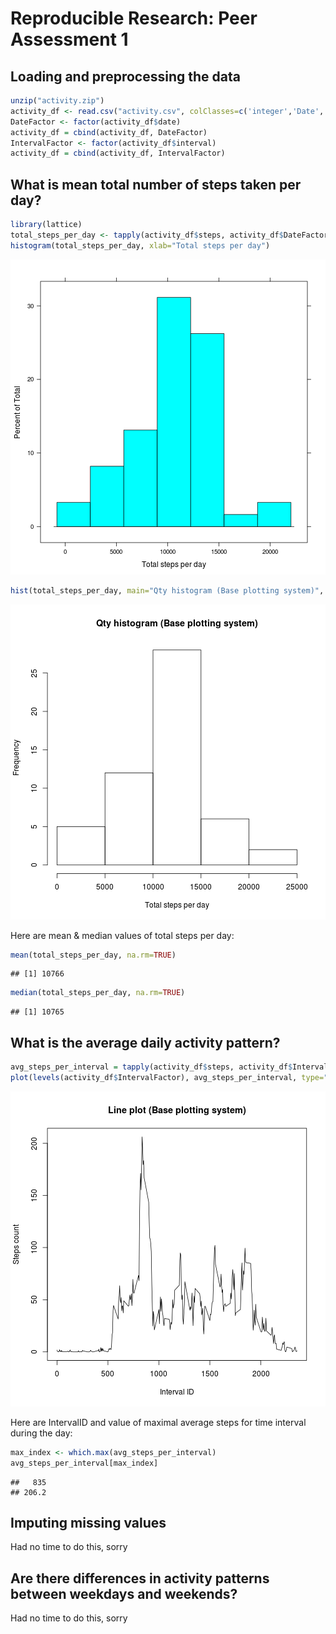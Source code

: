 # Reproducible Research: Peer Assessment 1


## Loading and preprocessing the data

```r
unzip("activity.zip")
activity_df <- read.csv("activity.csv", colClasses=c('integer','Date','integer'), stringsAsFactors=FALSE)
DateFactor <- factor(activity_df$date)
activity_df = cbind(activity_df, DateFactor)
IntervalFactor <- factor(activity_df$interval)
activity_df = cbind(activity_df, IntervalFactor)
```

## What is mean total number of steps taken per day?

```r
library(lattice)
total_steps_per_day <- tapply(activity_df$steps, activity_df$DateFactor, sum)
histogram(total_steps_per_day, xlab="Total steps per day")
```

![plot of chunk totalstepshistogram](figure/totalstepshistogram1.png) 

```r
hist(total_steps_per_day, main="Qty histogram (Base plotting system)", xlab="Total steps per day")
```

![plot of chunk totalstepshistogram](figure/totalstepshistogram2.png) 

Here are mean & median values of total steps per day:

```r
mean(total_steps_per_day, na.rm=TRUE)
```

```
## [1] 10766
```

```r
median(total_steps_per_day, na.rm=TRUE)
```

```
## [1] 10765
```

## What is the average daily activity pattern?

```r
avg_steps_per_interval = tapply(activity_df$steps, activity_df$IntervalFactor, mean, na.rm=TRUE)
plot(levels(activity_df$IntervalFactor), avg_steps_per_interval, type="l", xlab="Interval ID", ylab="Steps count", main="Line plot (Base plotting system)")
```

![plot of chunk averagedailypattern](figure/averagedailypattern.png) 

Here are IntervalID and value of maximal average steps for time interval during the day:

```r
max_index <- which.max(avg_steps_per_interval)
avg_steps_per_interval[max_index]
```

```
##   835 
## 206.2
```

## Imputing missing values

Had no time to do this, sorry

## Are there differences in activity patterns between weekdays and weekends?

Had no time to do this, sorry
